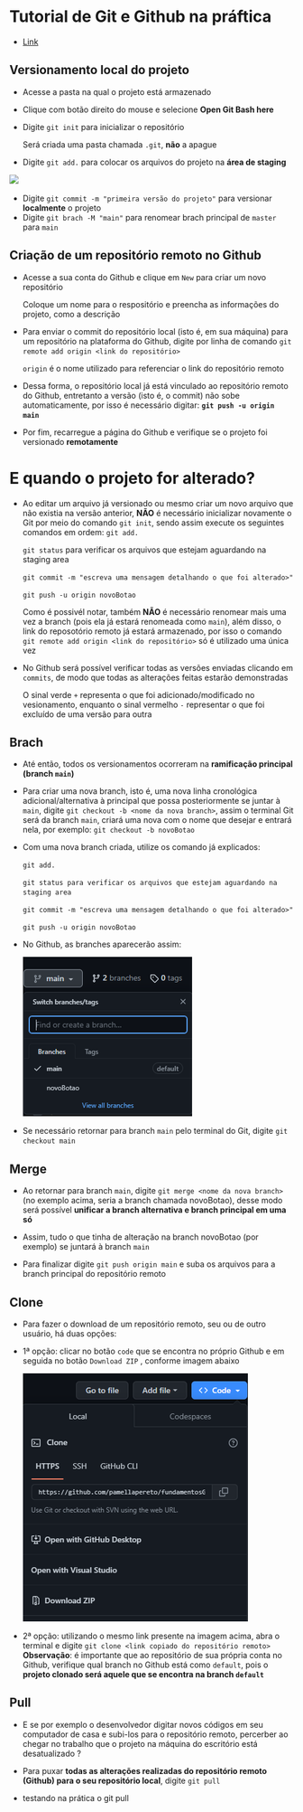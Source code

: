 # Tutorial de Git e Github na práftica


* [Link](https://git-scm.com/downloads)

## Versionamento local do projeto
* Acesse a pasta na qual o projeto está armazenado
* Clique com botão direito do mouse e selecione **Open Git Bash here**
* Digite `git init` para inicializar o repositório

  Será criada uma pasta chamada `.git`, **não** a apague
* Digite `git add.` para colocar os arquivos do projeto na **área de staging**  
<img src=https://i1.wp.com/www.markus-gattol.name/misc/mm/si/content/git_git_add.png>

* Digite `git commit -m "primeira versão do projeto"` para versionar **localmente** o projeto 
* Digite `git brach -M "main"` para renomear brach principal de `master` para `main`

## Criação de um repositório remoto no Github
* Acesse a sua conta do Github e clique em `New` para criar um novo repositório

    Coloque um nome para o respositório e preencha as informações do projeto, como a descrição 

* Para enviar o commit do repositório local (isto é, em sua máquina) para um repositório na plataforma do Github, digite por linha de comando `git remote add origin <link do repositório>`

    `origin` é o nome utilizado para referenciar o link do repositório remoto 

* Dessa forma, o repositório local já está vinculado ao repositório remoto do Github,
 entretanto a versão (isto é, o commit) não sobe automaticamente, por isso é necessário
 digitar: **`git push -u origin main`**

* Por fim, recarregue a página do Github e verifique se o projeto foi versionado
**remotamente**

# E quando o projeto for alterado? 

* Ao editar um arquivo já versionado ou mesmo criar um novo arquivo que não existia na versão anterior, **NÃO** é necessário inicializar novamente o Git por meio do comando `git init`,
sendo assim execute os seguintes comandos em ordem:
    `git add.`

    `git status` para verificar os arquivos que estejam aguardando na staging area 

    `git commit -m "escreva uma mensagem detalhando o que foi alterado>"`

    `git push -u origin novoBotao`

    Como é possivél notar, também **NÃO** é necessário renomear mais uma vez a branch (pois ela já estará renomeada como `main`), além disso, o link do reposotório remoto já estará 
    armazenado, por isso o comando `git remote add origin <link do repositório>` só é utilizado uma única vez 

* No Github será possível verificar todas as versões enviadas clicando em `commits`, de modo
que todas as alterações feitas estarão demonstradas

    O sinal verde `+` representa o que foi adicionado/modificado no vesionamento, enquanto o sinal vermelho `-` representar o que foi excluído de uma versão para outra  

## Brach 

* Até então, todos os versionamentos ocorreram na **ramificação principal (branch `main`)**
* Para criar uma nova branch, isto é, uma nova linha cronológica adicional/alternativa à
principal que possa posteriormente se juntar à `main`, digite `git checkout -b <nome da nova branch>`, assim o terminal Git será da branch `main`, criará uma nova com o nome que desejar 
e entrará nela, por exemplo: `git checkout -b novoBotao`

* Com uma nova branch criada, utilize os comando já explicados:

    `git add.`

    `git status para verificar os arquivos que estejam aguardando na staging area` 

    `git commit -m "escreva uma mensagem detalhando o que foi alterado>"`

    `git push -u origin novoBotao`

* No Github, as branches aparecerão assim:

    <img src ="img/imgBranch.PNG">

* Se necessário retornar para branch `main` pelo terminal do Git, digite `git checkout main`

## Merge

* Ao retornar para branch `main`, digite `git merge <nome da nova branch>` (no exemplo acima, seria a branch chamada novoBotao), desse modo será possível **unificar a branch alternativa e branch principal em uma só**

* Assim, tudo o que tinha de alteração na branch novoBotao (por exemplo) se juntará à branch `main`

* Para finalizar digite `git push origin main` e suba os arquivos para a branch principal do repositório remoto 

## Clone 

* Para fazer o download de um repositório remoto, seu ou de outro usuário, há duas opções:
* 1ª opção: clicar no botão `code` que se encontra no próprio Github e em seguida no botão `Download ZIP` , conforme imagem abaixo

    <img src="img/imgClone.PNG">

* 2ª opção: utilizando o mesmo link presente na imagem acima, abra o terminal e digite `git clone <link copiado do repositório remoto>`
**Observação**: é importante que ao repositório de sua própria conta no Github, verifique qual branch no Github está como `default`, pois
o **projeto clonado será aquele que se encontra na branch `default`**

## Pull 

* E se por exemplo o desenvolvedor digitar novos códigos em seu computador de casa e subi-los para o repositório remoto, percerber ao chegar 
no trabalho que o projeto na máquina do escritório está desatualizado ?

* Para puxar **todas as alterações realizadas do repositório remoto (Github) para o seu repositório local**, digite `git pull`

* testando na prática o git pull
